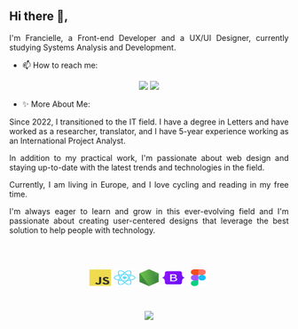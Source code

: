 ## Hi there 👋,

<p align="justify">I'm Francielle, a Front-end Developer and a UX/UI Designer, currently studying Systems Analysis and Development.</p>

- 📫 How to reach me:
<p align="center">
  <a href = "mailto:fran.abreu2@gmail.com"><img src="https://img.shields.io/badge/-Gmail-%23333?style=for-the-badge&logo=gmail&logoColor=white" target="_blank"></a>
  <a href="www.linkedin.com/in/francielle-abreu" target="_blank"><img src="https://img.shields.io/badge/-LinkedIn-%230077B5?style=for-the-badge&logo=linkedin&logoColor=white" target="_blank"></a>
  <a href="https://www.behance.net/francielleabreu1" <img src="https://img.shields.io/badge/Behance-0057ff?style=for-the-badge&logo=behance&logoColor=white" target="_blank"></a>
</p> 

- ✨ More About Me:

<p align="justify">Since 2022, I transitioned to the IT field. I have a degree in Letters and have worked as a researcher, translator, and I have 5-year experience working as an International Project Analyst.</p>

<p align="justify">In addition to my practical work, I'm passionate about web design and staying up-to-date with the latest trends and technologies in the field.</p>

<p align="justify">Currently, I am living in Europe, and I love cycling and reading in my free time.</p>

<p align="justify">I'm always eager to learn and grow in this ever-evolving field and I'm passionate about creating user-centered designs that leverage the best solution to help people with technology.</p>
<br>

  <br>
  <p align="center">
    <img align="center" alt="javaScript" height="30" width="40" src="https://raw.githubusercontent.com/devicons/devicon/master/icons/javascript/javascript-original.svg">
    <img align="center" alt="react" height="30" width="40" src="https://raw.githubusercontent.com/devicons/devicon/master/icons/react/react-original.svg">
    <img align="center" alt="nodejs" height="30" width="40" src="https://raw.githubusercontent.com/devicons/devicon/master/icons/nodejs/nodejs-original.svg">
    <img align="center" alt="bootstrap" height="30" width="40" src="https://raw.githubusercontent.com/devicons/devicon/master/icons/bootstrap/bootstrap-original.svg">
    <img align="center" alt="figma" height="30" width="40" src="https://raw.githubusercontent.com/devicons/devicon/master/icons/figma/figma-original.svg">
</p>
<br>
 <p align="center">
  <a href="https://github.com/francielleabreu">
  <img height="180em" src="https://github-readme-stats.vercel.app/api/top-langs/?username=francielleabreu&layout=compact&langs_count=7&theme=dark"/>
  </a>
 </p>
